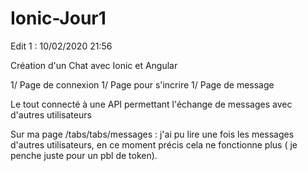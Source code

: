 # Ionic-Jour1

Edit 1 : 10/02/2020 21:56

Création d'un Chat avec Ionic et Angular

1/ Page de connexion
1/ Page pour s'incrire
1/ Page de message

Le tout connecté à une API permettant l'échange de messages avec d'autres utilisateurs

Sur ma page /tabs/tabs/messages : j'ai pu lire une fois les messages d'autres utilisateurs, en ce moment précis cela ne fonctionne plus ( je penche
juste pour un pbl de token).

